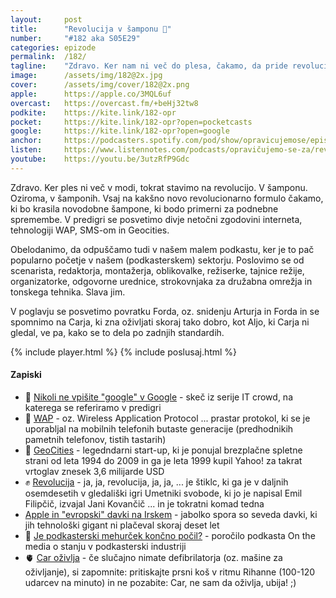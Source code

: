 ```yaml
---
layout: 	post
title:  	"Revolucija v šamponu 🧴"
number: 	"#182 aka S05E29"
categories:	epizode
permalink:	/182/
tagline: 	"Zdravo. Ker nam ni več do plesa, čakamo, da pride revolucija. Ali vsaj kakšna nova revolucionarna formula kakšnega šampona, ki bo pripravljen na podnebne spremembe."
image:		/assets/img/182@2x.jpg
cover:		/assets/img/cover/182@2x.png
apple:		https://apple.co/3MQL6uf
overcast:	https://overcast.fm/+beHj32tw8
podkite:	https://kite.link/182-opr
pocket:		https://kite.link/182-opr?open=pocketcasts
google:		https://kite.link/182-opr?open=google
anchor:		https://podcasters.spotify.com/pod/show/opravicujemose/episodes/Revolucija-v-amponu-e2c5288
listen:		https://www.listennotes.com/podcasts/opravičujemo-se-za/revolucija-v-šamponu-FGqzhH8QCwc/embed/
youtube:	https://youtu.be/3utzRfP9Gdc
---
```


Zdravo. Ker ples ni več v modi, tokrat stavimo na revolucijo. V šamponu. Oziroma, v šamponih. Vsaj na kakšno novo revolucionarno formulo čakamo, ki bo krasila novodobne šampone, ki bodo primerni za podnebne spremembe. V predigri se posvetimo divje netočni zgodovini interneta, tehnologiji WAP, SMS-om in Geocities. 

Obelodanimo, da odpuščamo tudi v našem malem podkastu, ker je to pač popularno početje v našem (podkasterskem) sektorju. Poslovimo se od scenarista, redaktorja, montažerja, oblikovalke, režiserke, tajnice režije, organizatorke, odgovorne urednice, strokovnjaka za družabna omrežja in tonskega tehnika. Slava jim. 

V poglavju se posvetimo povratku Forda, oz. snidenju Arturja in Forda in se spomnimo na Carja, ki zna oživljati skoraj tako dobro, kot Aljo, ki Carja ni gledal, ve pa, kako se to dela po zadnjih standardih. 

{% include player.html %}
{% include poslusaj.html %}

<!--break-->

#### Zapiski

- 🔎 [Nikoli ne vpišite "google" v Google](https://www.youtube.com/watch?v=Neikj_kcbOI) - skeč iz serije IT crowd, na katerega se referiramo v predigri 
- 🤳 [WAP](https://en.wikipedia.org/wiki/Wireless_Application_Protocol) - oz. Wireless Application Protocol ... prastar protokol, ki se je uporabljal na mobilnih telefonih butaste generacije (predhodnikih pametnih telefonov, tistih tastarih) 
- 📐 [GeoCities](https://en.wikipedia.org/wiki/GeoCities) - legedndarni start-up, ki je ponujal brezplačne spletne strani od leta 1994 do 2009 in ga je leta 1999 kupil Yahoo! za takrat vrtoglav znesek 3,6 milijarde USD 
- ✊ [Revolucija](https://www.youtube.com/watch?v=9fN3quLhcWI) - ja, ja, revolucija, ja, ja, ... je štiklc, ki ga je v daljnih osemdesetih v gledališki igri Umetniki svobode, ki jo je napisal Emil Filipčič, izvajal Jani Kovančič ... in je tokratni komad tedna 
-  [Apple in "evropski" davki na Irskem](https://en.wikipedia.org/wiki/Apple%27s_EU_tax_dispute) - jabolko spora so seveda davki, ki jih tehnološki gigant ni plačeval skoraj deset let 
- 🎈 [Je podkasterski mehurček končno počil?](https://www.wnycstudios.org/podcasts/otm/segments/has-podcast-bubble-finally-burst-on-the-media) - poročilo podkasta On the media o stanju v podkasterski industriji 
- 🫀 [Car oživlja](https://www.youtube.com/watch?v=cg6CTCRluyw) - če slučajno nimate defibrilatorja (oz. mašine za oživljanje), si zapomnite: pritiskajte prsni koš v ritmu Rihanne (100-120 udarcev na minuto) in ne pozabite: Car, ne sam da oživlja, ubija! ;) 